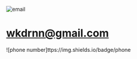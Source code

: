 ![email](https://img.shields.io/badge/email-red)    
# wkdrnn@gmail.com
![phone number]ttps://img.shields.io/badge/phone
